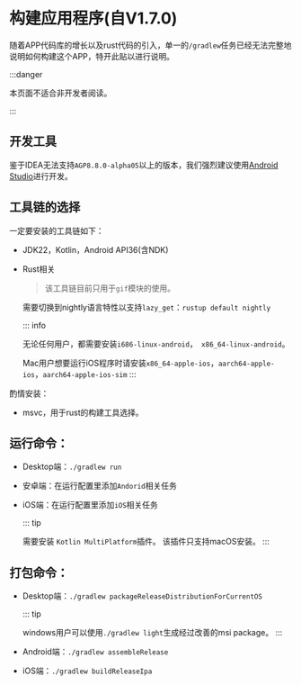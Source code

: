 # 构建应用程序(自V1.7.0)

随着APP代码库的增长以及rust代码的引入，单一的`/gradlew`任务已经无法完整地说明如何构建这个APP，特开此贴以进行说明。

:::danger

本页面不适合非开发者阅读。

:::



## 开发工具

鉴于IDEA无法支持`AGP8.8.0-alpha05`以上的版本，我们强烈建议使用[Android Studio](https://developer.android.google.cn/studio?hl=zh-cn)进行开发。

## 工具链的选择

一定要安装的工具链如下：

- JDK22，Kotlin，Android API36(含NDK)

- Rust相关

  > 该工具链目前只用于`gif`模块的使用。

  需要切换到nightly语言特性以支持`lazy_get`：`rustup default nightly`

  ::: info

  无论任何用户，都需要安装`i686-linux-android`，` x86_64-linux-android`。

  Mac用户想要运行iOS程序时请安装`x86_64-apple-ios`，`aarch64-apple-ios`，`aarch64-apple-ios-sim`
  :::

酌情安装：

- msvc，用于rust的构建工具选择。



## 运行命令：

- Desktop端：`./gradlew run`

- 安卓端：在运行配置里添加`Andorid`相关任务

- iOS端：在运行配置里添加`iOS`相关任务

  ::: tip

  需要安装 `Kotlin MultiPlatform`插件。 该插件只支持macOS安装。
  :::

## 打包命令：

- Desktop端：`./gradlew packageReleaseDistributionForCurrentOS `

  ::: tip

  windows用户可以使用`./gradlew light`生成经过改善的msi package。
  :::

- Android端：`./gradlew assembleRelease`

- iOS端：`./gradlew buildReleaseIpa`
